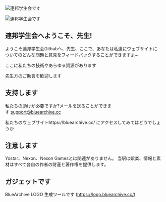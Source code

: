 
![連邦学生会です](https://static.bluearchive.cc/Picture/BG_CS_PR_06.jpg)

![連邦学生会です](https://static.bluearchive.cc/Picture/cclogo.png)
## 連邦学生会へようこそ、先生!


ようこそ連邦学生会Githubへ、先生、ここで、あなたは私達にウェブサイトについてのどんな問題と意見をフィードバックすることができますよ~

ここに私たちの技術やあらゆる資源があります

先生方のご助言を歓迎します



## 支持します
私たちの助けが必要ですか?メールを送ることができます:support@bluearchive.cc

私たちのウェブサイトhttps://bluearchive.cc/ にアクセスしてみてはどうでしょうか


## 注意します
Yostar、Nexon、Nexon Gamesとは関連がありません。
当駅は娯楽、情報と素材はすべて各自の作者の財産と著作権を提供します。


##  ガジェットです
BlueArchive LOGO 生成ツールです (https://logo.bluearchive.cc/)


